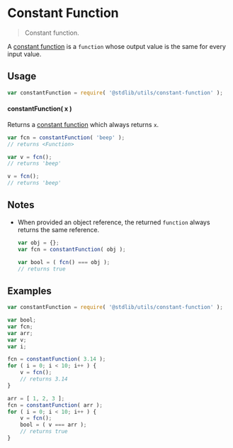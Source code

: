 # Constant Function

> Constant function.


<!-- <intro> -->

A [constant function][constant-function] is a `function` whose output value is the same for every input value.

<!-- </intro> -->


<!-- <usage> -->

## Usage

``` javascript
var constantFunction = require( '@stdlib/utils/constant-function' );
```

#### constantFunction( x )

Returns a [constant function][constant-function] which always returns `x`.

``` javascript
var fcn = constantFunction( 'beep' );
// returns <Function>

var v = fcn();
// returns 'beep'

v = fcn();
// returns 'beep'
```

<!-- </usage> -->


<!-- <notes> -->

## Notes

* When provided an object reference, the returned `function` always returns the same reference.

  ``` javascript
  var obj = {};
  var fcn = constantFunction( obj );

  var bool = ( fcn() === obj );
  // returns true
  ```

<!-- </notes> -->


<!-- <examples> -->

## Examples

``` javascript
var constantFunction = require( '@stdlib/utils/constant-function' );

var bool;
var fcn;
var arr;
var v;
var i;

fcn = constantFunction( 3.14 );
for ( i = 0; i < 10; i++ ) {
    v = fcn();
    // returns 3.14
}

arr = [ 1, 2, 3 ];
fcn = constantFunction( arr );
for ( i = 0; i < 10; i++ ) {
    v = fcn();
    bool = ( v === arr );
    // returns true
}
```

<!-- </examples> -->


<!-- <links> -->

[constant-function]: https://en.wikipedia.org/wiki/Constant_function

<!-- </links> -->
